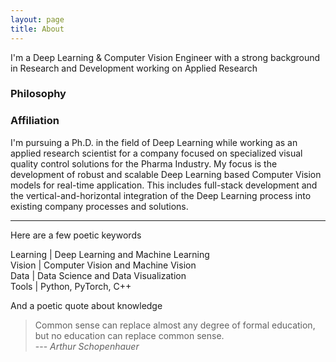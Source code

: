 ```yaml
---
layout: page
title: About
---
```


<!--- <img style="float: left; margin: 0px 16px 0px 0px;" class="profilepic" src="public/stock.png" /> -->
I'm a Deep Learning & Computer Vision Engineer with a strong background in Research and Development working on Applied Research
<!--- <br/><br/><br/><br/><br/><br/> -->

### Philosophy

### Affiliation

I'm pursuing a Ph.D. in the field of Deep Learning while working as an applied research scientist for a company focused on specialized visual quality control solutions for the Pharma Industry. My focus is the development of robust and scalable Deep Learning based Computer Vision models for real-time application. This includes full-stack development and the vertical-and-horizontal integration of the Deep Learning process into existing company processes and solutions.

------

Here are a few poetic keywords

Learning \| Deep Learning and Machine Learning<br/>
Vision \| Computer Vision and Machine Vision<br/>
Data \| Data Science and Data Visualization<br/>
Tools \| Python, PyTorch, C++<br/>

And a poetic quote about knowledge
> Common sense can replace almost any degree of formal education, but no education can replace common sense.<br/>
> --- <cite>Arthur Schopenhauer</cite>

<!--- Natürlicher Verstand kann fast jeden Grad von Bildung ersetzen, aber keine Bildung den natürlichen Verstand.<br/> -->
